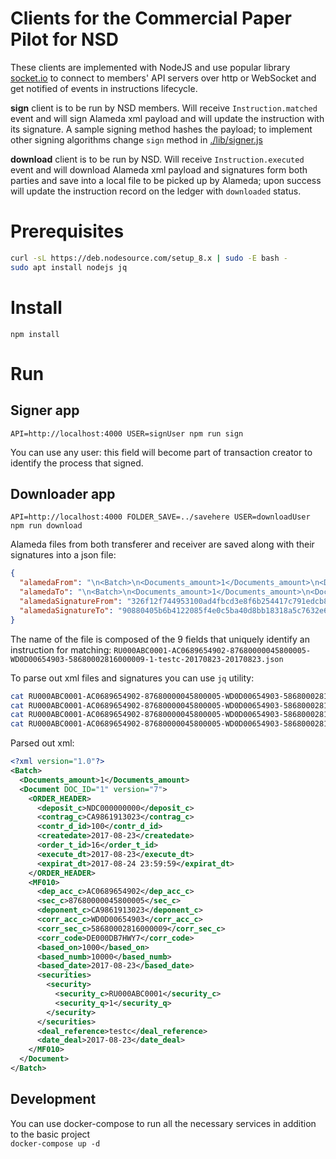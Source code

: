 
# Clients for the Commercial Paper Pilot for NSD

These clients are implemented with NodeJS and use popular library [socket.io](https://socket.io/) to connect
to members' API servers over http or WebSocket and get notified of events in instructions lifecycle.

**sign** client is to be run by NSD members. Will receive `Instruction.matched` event and will sign Alameda xml payload 
and will update the instruction with its signature.
A sample signing method hashes the payload; to implement other signing algorithms 
change `sign` method in [./lib/signer.js](./lib/signer.js) 

**download** client is to be run by NSD. Will receive `Instruction.executed` event and will download Alameda xml payload
and signatures form both parties and save into a local file to be picked up by Alameda; upon success 
will update the instruction record on the ledger with `downloaded` status.

Prerequisites
==========

```bash
curl -sL https://deb.nodesource.com/setup_8.x | sudo -E bash -
sudo apt install nodejs jq
```

Install
==========

`npm install`

Run
===

Signer app
-----------
`API=http://localhost:4000 USER=signUser npm run sign`

You can use any user: this field will become part of transaction creator to identify the process that signed. 

Downloader app
-------------- 
`API=http://localhost:4000 FOLDER_SAVE=../savehere USER=downloadUser npm run download`

Alameda files from both transferer and receiver are saved along with their signatures into a json file:

```json
{
  "alamedaFrom": "\n<Batch>\n<Documents_amount>1</Documents_amount>\n<Document DOC_ID=\"1\" version=\"7\">\n<ORDER_HEADER>\n<deposit_c>NDC000000000</deposit_c>\n<contrag_c>CA9861913023</contrag_c>\n<contr_d_id>100</contr_d_id>\n<createdate>2017-08-23</createdate>\n<order_t_id>16</order_t_id>\n<execute_dt>2017-08-23</execute_dt>\n<expirat_dt>2017-08-24 23:59:59</expirat_dt>\n</ORDER_HEADER>\n<MF010>\n<dep_acc_c>AC0689654902</dep_acc_c>\n<sec_c>87680000045800005</sec_c>\n<deponent_c>CA9861913023</deponent_c>\n<corr_acc_c>WD0D00654903</corr_acc_c>\n<corr_sec_c>58680002816000009</corr_sec_c>\n<corr_code>DE000DB7HWY7</corr_code>\n<based_on>1000</based_on>\n<based_numb>10000</based_numb>\n<based_date>2017-08-23</based_date>\n<securities><security>\n<security_c>RU000ABC0001</security_c>\n<security_q>1</security_q>\n</security>\n</securities>\n<deal_reference>testc</deal_reference>\n<date_deal>2017-08-23</date_deal>\n</MF010>\n</Document>\n</Batch>\n",
  "alamedaTo": "\n<Batch>\n<Documents_amount>1</Documents_amount>\n<Document DOC_ID=\"1\" version=\"7\">\n<ORDER_HEADER>\n<deposit_c>NDC000000000</deposit_c>\n<contrag_c>DE000DB7HWY7</contrag_c>\n<contr_d_id>200</contr_d_id>\n<createdate>2017-08-23</createdate>\n<order_t_id>16/1</order_t_id>\n<execute_dt>2017-08-23</execute_dt>\n<expirat_dt>2017-08-24 23:59:59</expirat_dt>\n</ORDER_HEADER>\n<MF010>\n<dep_acc_c>AC0689654902</dep_acc_c>\n<sec_c>87680000045800005</sec_c>\n<deponent_c>CA9861913023</deponent_c>\n<corr_acc_c>WD0D00654903</corr_acc_c>\n<corr_sec_c>58680002816000009</corr_sec_c>\n<corr_code>DE000DB7HWY7</corr_code>\n<based_on>2000</based_on>\n<based_numb>20000</based_numb>\n<based_date>2017-08-22</based_date>\n<securities><security>\n<security_c>RU000ABC0001</security_c>\n<security_q>1</security_q>\n</security>\n</securities>\n<deal_reference>testc</deal_reference>\n<date_deal>2017-08-23</date_deal>\n</MF010>\n</Document>\n</Batch>\n",
  "alamedaSignatureFrom": "326f12f744953100ad4fbcd3e8f6b254417c791edcb8d6b37b0f47dba60145e1",
  "alamedaSignatureTo": "90880405b6b4122085f4e0c5ba40d8bb18318a5c7632e683d56d2bfd5493cabb"
}
```

The name of the file is composed of the 9 fields that uniquely identify an instruction for matching:
`RU000ABC0001-AC0689654902-87680000045800005-WD0D00654903-58680002816000009-1-testc-20170823-20170823.json`

To parse out xml files and signatures you can use `jq` utility:

```bash
cat RU000ABC0001-AC0689654902-87680000045800005-WD0D00654903-58680002816000009-1-testc-20170823-20170823.json | jq -r .alamedaFrom
cat RU000ABC0001-AC0689654902-87680000045800005-WD0D00654903-58680002816000009-1-testc-20170823-20170823.json | jq -r .alamedaTo
cat RU000ABC0001-AC0689654902-87680000045800005-WD0D00654903-58680002816000009-1-testc-20170823-20170823.json | jq -r .alamedaSignatureFrom
cat RU000ABC0001-AC0689654902-87680000045800005-WD0D00654903-58680002816000009-1-testc-20170823-20170823.json | jq -r .alamedaSignatureTo
``` 

Parsed out xml:

```xml
<?xml version="1.0"?>
<Batch>
  <Documents_amount>1</Documents_amount>
  <Document DOC_ID="1" version="7">
    <ORDER_HEADER>
      <deposit_c>NDC000000000</deposit_c>
      <contrag_c>CA9861913023</contrag_c>
      <contr_d_id>100</contr_d_id>
      <createdate>2017-08-23</createdate>
      <order_t_id>16</order_t_id>
      <execute_dt>2017-08-23</execute_dt>
      <expirat_dt>2017-08-24 23:59:59</expirat_dt>
    </ORDER_HEADER>
    <MF010>
      <dep_acc_c>AC0689654902</dep_acc_c>
      <sec_c>87680000045800005</sec_c>
      <deponent_c>CA9861913023</deponent_c>
      <corr_acc_c>WD0D00654903</corr_acc_c>
      <corr_sec_c>58680002816000009</corr_sec_c>
      <corr_code>DE000DB7HWY7</corr_code>
      <based_on>1000</based_on>
      <based_numb>10000</based_numb>
      <based_date>2017-08-23</based_date>
      <securities>
        <security>
          <security_c>RU000ABC0001</security_c>
          <security_q>1</security_q>
        </security>
      </securities>
      <deal_reference>testc</deal_reference>
      <date_deal>2017-08-23</date_deal>
    </MF010>
  </Document>
</Batch>
```

Development
-----------

You can use docker-compose to run all the necessary services in addition to the basic project  
`docker-compose up -d`  
